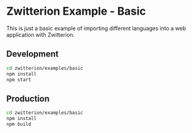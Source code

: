# Zwitterion Example - Basic

This is just a basic example of importing different languages into a web application with Zwitterion.

## Development

```bash
cd zwitterion/examples/basic
npm install
npm start
```

## Production

```bash
cd zwitterion/examples/basic
npm install
npm build
```